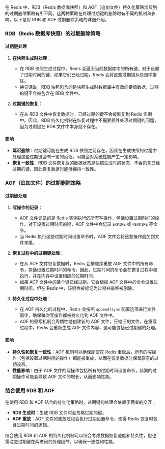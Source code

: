 在 Redis 中，RDB（Redis 数据库快照）和 AOF（追加文件）持久化策略涉及到的过期删除策略有所不同。这两种策略在处理过期键的删除时有不同的机制和影响。以下是对 RDB 和 AOF 过期删除策略的详细介绍。

### RDB（Redis 数据库快照）的过期删除策略

#### **过期键处理**

1. **在快照生成时处理**：
   - 在 RDB 快照生成过程中，Redis 会遍历当前数据库中的所有键。对于设置了过期时间的键，如果它们已经过期，Redis 会将这些过期键从快照中排除。
   - 换句话说，RDB 快照包含的是快照生成时数据库中有效的键值数据，过期的键不会被包含在 RDB 文件中。

2. **过期键的恢复**：
   - 在从 RDB 文件中恢复数据时，已经过期的键不会被恢复到 Redis 实例中。因此，RDB 持久化机制在恢复过程中不需要额外处理过期键的问题，因为过期键在 RDB 文件中本身就不存在。

#### **影响**

- **延迟删除**：过期键可能在生成 RDB 快照之前存在，因此在生成快照的过程中处理这些过期键会有一定的延迟，可能会对系统性能产生一定影响。
- **恢复一致性**：RDB 文件恢复后的数据状态是快照生成时的状态，不会包含已经过期的键，因此恢复数据时能够保持一致性。

### AOF（追加文件）的过期删除策略

#### **过期键处理**

1. **写操作的记录**：
   - AOF 文件记录的是 Redis 实例执行的所有写操作，包括设置过期时间的操作。对于设置过期时间的键，AOF 文件中会记录 `EXPIRE` 或 `PEXPIRE` 等命令。
   - 当 Redis 执行这些过期时间设置命令时，AOF 文件会将这些操作追加到文件末尾。

2. **恢复过程中的过期键处理**：
   - 在从 AOF 文件恢复数据时，Redis 会按顺序重放 AOF 文件中的所有命令，包括设置过期时间的命令。因此，过期时间的命令会在恢复过程中被执行，并在内存中设置相应的过期时间。
   - 如果 AOF 文件中的某个键已经过期，它会根据 AOF 文件中的命令设置过期时间，但在 Redis 中，该键会被标记为过期并最终被删除。

3. **持久化过程中处理**：
   - 在 AOF 持久化的过程中，Redis 会按照 `appendfsync` 配置选项进行文件同步，确保每次写操作都被持久化到 AOF 文件中。
   - AOF 的重写机制会周期性地创建新的 AOF 文件，压缩旧的文件。在重写过程中，Redis 会重新生成 AOF 文件内容，这可能包括已过期键的处理。

#### **影响**

- **持久性和恢复一致性**：AOF 机制可以确保即使在 Redis 重启后，所有的写操作（包括设置过期时间的操作）都能被重放，从而在恢复数据时保留原有的过期设置。
- **性能影响**：由于 AOF 文件的写操作包括所有的过期时间设置命令，频繁的过期操作可能会导致 AOF 文件的增长，从而影响性能。

### 结合使用 RDB 和 AOF

在使用 RDB 和 AOF 结合的持久化策略时，过期键的处理会依赖于两者的交互：

- **RDB 生成时**：生成 RDB 文件时会忽略过期的键。
- **AOF 重放**：AOF 文件的重放过程会执行过期设置命令，使得 Redis 恢复时包含过期时间的逻辑。

结合使用 RDB 和 AOF 的持久化机制可以综合考虑数据恢复速度和持久性，但也需注意过期键在两者间的处理细节，以确保一致性和性能。